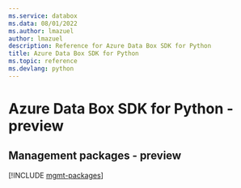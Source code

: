 ```yaml
---
ms.service: databox
ms.data: 08/01/2022
ms.author: lmazuel
author: lmazuel
description: Reference for Azure Data Box SDK for Python
title: Azure Data Box SDK for Python
ms.topic: reference
ms.devlang: python
---
```

# Azure Data Box SDK for Python - preview

## Management packages - preview
[!INCLUDE [mgmt-packages](data-box-mgmt-index.md)]